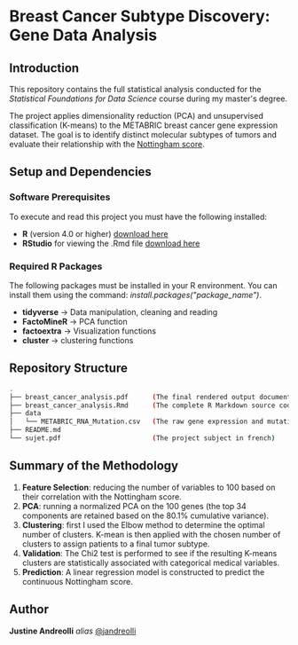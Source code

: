 # Breast Cancer Subtype Discovery: Gene Data Analysis

## Introduction
This repository contains the full statistical analysis conducted for the *Statistical Foundations for Data Science* course during my master's degree.

The project applies dimensionality reduction (PCA) and unsupervised classification (K-means) to the METABRIC breast cancer gene expression dataset. The goal is to identify distinct molecular subtypes of tumors and evaluate their relationship with the [Nottingham score](https://en.wikipedia.org/wiki/Nottingham_Prognostic_Index).

## Setup and Dependencies
### Software Prerequisites
To execute and read this project you must have the following installed:
* **R** (version 4.0 or higher) [download here](https://cran.rstudio.com/)
* **RStudio** for viewing the .Rmd file [download here](https://posit.co/download/rstudio-desktop/)

### Required R Packages
The following packages must be installed in your R environment. 
You can install them using the command: *install.packages("package_name")*.

* **tidyverse** &rarr; Data manipulation, cleaning and reading
* **FactoMineR** &rarr; PCA function
* **factoextra** &rarr; Visualization functions
* **cluster** &rarr; clustering functions

## Repository Structure
``` bash
.
├── breast_cancer_analysis.pdf      (The final rendered output document)
├── breast_cancer_analysis.Rmd      (The complete R Markdown source code)
├── data
│   └── METABRIC_RNA_Mutation.csv   (The raw gene expression and mutation data)
├── README.md
└── sujet.pdf                       (The project subject in french)
``` 
## Summary of the Methodology
1. **Feature Selection**: reducing the number of variables to 100 based on their correlation with the Nottingham score.
2. **PCA**: running a normalized PCA on the 100 genes (the top 34 components are retained based on the 80.1% cumulative variance).
3. **Clustering**: first I used the Elbow method to determine the optimal number of clusters. K-mean is then applied with the chosen number of clusters to assign patients to a final tumor subtype.
4. **Validation**: The Chi2 test is performed to see if the resulting K-means clusters are statistically associated with categorical medical variables.
5. **Prediction**: A linear regression model is constructed to predict the continuous Nottingham score.

## Author


**Justine Andreolli**  _alias_ [@jandreolli](https://github.com/jandreolli)
